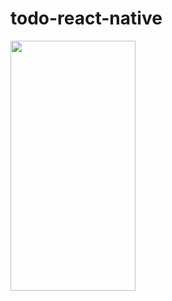 # todo-react-native
<img src="https://user-images.githubusercontent.com/34070314/132046630-108e7954-9305-47b5-a17d-86360e878511.jpg" height="400px" width="200px"/>

